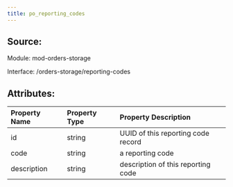 ```yaml
---
title: po_reporting_codes
---
```

## Source:

Module: mod-orders-storage

Interface: /orders-storage/reporting-codes

## Attributes:

| Property Name   | Property Type   | Property Description               |
|:----------------|:----------------|:-----------------------------------|
| id              | string          | UUID of this reporting code record |
| code            | string          | a reporting code                   |
| description     | string          | description of this reporting code |

